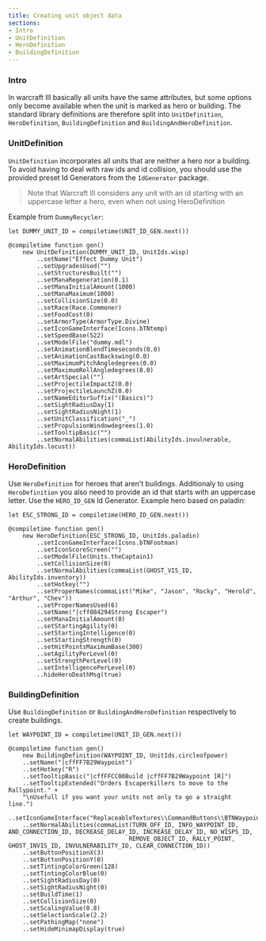 ```yaml
---
title: Creating unit object data
sections:
- Intro
- UnitDefinition
- HeroDefinition
- BuildingDefinition
---
```


### Intro

In warcraft III basically all units have the same attributes, but some options only become available when the unit is marked as hero or building.
The standard library definitions are therefore split into `UnitDefinition`, `HeroDefinition`, `BuildingDefinition` and `BuildingAndHeroDefinition`.

### UnitDefinition

`UnitDefinition` incorporates all units that are neither a hero nor a building. To avoid having to deal with raw ids and id collision, you should use the provided preset Id Generators from the `IdGenerator` package.

> Note that Warcraft III considers any unit with an id starting with an uppercase letter a hero, even when not using HeroDefinition

Example from `DummyRecycler`:

```wurst
let DUMMY_UNIT_ID = compiletime(UNIT_ID_GEN.next())

@compiletime function gen()
	new UnitDefinition(DUMMY_UNIT_ID, UnitIds.wisp)
		..setName("Effect Dummy Unit")
		..setUpgradesUsed("")
		..setStructuresBuilt("")
		..setManaRegeneration(0.1)
		..setManaInitialAmount(1000)
		..setManaMaximum(1000)
		..setCollisionSize(0.0)
		..setRace(Race.Commoner)
		..setFoodCost(0)
		..setArmorType(ArmorType.Divine)
		..setIconGameInterface(Icons.bTNtemp)
		..setSpeedBase(522)
		..setModelFile("dummy.mdl")
		..setAnimationBlendTimeseconds(0.0)
		..setAnimationCastBackswing(0.0)
		..setMaximumPitchAngledegrees(0.0)
		..setMaximumRollAngledegrees(0.0)
		..setArtSpecial("")
		..setProjectileImpactZ(0.0)
		..setProjectileLaunchZ(0.0)
		..setNameEditorSuffix("(Basics)")
		..setSightRadiusDay(1)
		..setSightRadiusNight(1)
		..setUnitClassification("_")
		..setPropulsionWindowdegrees(1.0)
		..setTooltipBasic("")
		..setNormalAbilities(commaList(AbilityIds.invulnerable, AbilityIds.locust))
```

### HeroDefinition

Use `HeroDefinition` for heroes that aren't buildings. Additionaly to using `HeroDefinition` you also need to provide an id that starts with an uppercase letter. Use the `HERO_ID_GEN` Id Generator. Example hero based on paladin:

```wurst
let ESC_STRONG_ID = compiletime(HERO_ID_GEN.next())

@compiletime function gen()
	new HeroDefinition(ESC_STRONG_ID, UnitIds.paladin)
		..setIconGameInterface(Icons.bTNFootman)
		..setIconScoreScreen("")
		..setModelFile(Units.theCaptain1)
		..setCollisionSize(0)
		..setNormalAbilities(commaList(GHOST_VIS_ID, AbilityIds.inventory))
		..setHotkey("")
		..setProperNames(commaList("Mike", "Jason", "Rocky", "Herold", "Arthur", "Chev"))
		..setProperNamesUsed(6)
		..setName("|cff084294Strong Escaper")
		..setManaInitialAmount(0)
		..setStartingAgility(0)
		..setStartingIntelligence(0)
		..setStartingStrength(0)
		..setHitPointsMaximumBase(300)
		..setAgilityPerLevel(0)
		..setStrengthPerLevel(0)
		..setIntelligencePerLevel(0)
		..hideHeroDeathMsg(true)
```

### BuildingDefinition

Use `BuildingDefinition` or `BuildingAndHeroDefinition` respectively to create buildings.

```wurst
let WAYPOINT_ID = compiletime(UNIT_ID_GEN.next())

@compiletime function gen()
	new BuildingDefinition(WAYPOINT_ID, UnitIds.circleofpower)
	..setName("|cffFF7B29Waypoint")
	..setHotkey("R")
	..setTooltipBasic("|cffFFCC00Build |cffFF7B29Waypoint [R]")
	..setTooltipExtended("Orders Escaperkillers to move to the Rallypoint." +
	"\nUsefull if you want your units not only to go a straight line.")
	..setIconGameInterface("ReplaceableTextures\\CommandButtons\\BTNWaypoint.blp")
	..setNormalAbilities(commaList(TURN_OFF_ID, INFO_WAYPOINT_ID, AND_CONNECTION_ID, DECREASE_DELAY_ID, INCREASE_DELAY_ID, NO_WISPS_ID,
								  REMOVE_OBJECT_ID, RALLY_POINT, GHOST_INVIS_ID, INVULNERABILITY_ID, CLEAR_CONNECTION_ID))
	..setButtonPositionX(3)
	..setButtonPositionY(0)
	..setTintingColorGreen(128)
	..setTintingColorBlue(0)
	..setSightRadiusDay(0)
	..setSightRadiusNight(0)
	..setBuildTime(1)
	..setCollisionSize(0)
	..setScalingValue(0.8)
	..setSelectionScale(2.2)
	..setPathingMap("none")
	..setHideMinimapDisplay(true)
```
